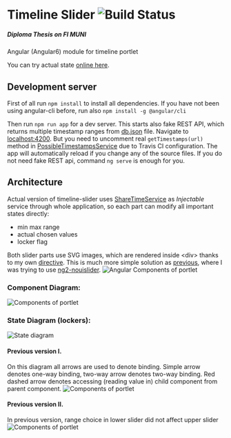 # Timeline Slider ![Build Status](https://travis-ci.org/piskula/timeline-slider.svg?branch=master)
##### Diploma Thesis on FI MUNI
Angular (Angular6) module for timeline portlet

You can try actual state [online here](https://timeline-slider.firebaseapp.com/).

## Development server

First of all run `npm install` to install all dependencies.
If you have not been using angular-cli before, run also `npm install -g @angular/cli`

Then run `npm run app` for a dev server. This starts also fake REST API, which returns multiple timestamp ranges
from [db.json](db.json) file. Navigate to [localhost:4200](http://localhost:4200/). But you need to uncomment real `getTimestamps(url)` method in [PossibleTimestampsService](src/app/time-service/possible-timestamps.service.ts) due to Travis CI configuration. The app will automatically reload if you change any of the source files. If you do not need fake REST api, command `ng serve` is enough for you.

## Architecture
Actual version of timeline-slider uses [ShareTimeService](src/app/time-service/share-time.service.ts) as *Injectable*
service through whole application, so each part can modify all important states directly:
- min max range
- actual chosen values
- locker flag

Both slider parts use SVG images, which are rendered inside \<div\> thanks to my own [directive](src/app/slider-directive). This is
much more simple solution as [previous](#previous-version-i), where I was trying to use [ng2-nouislider](https://github.com/tb/ng2-nouislider).
![Angular Components of portlet](https://docs.google.com/uc?id=1Tbpjy5jlqR5IfpGamSdBeTQ6iAdtoXzK)

### Component Diagram:
![Components of portlet](https://docs.google.com/uc?id=1ZEZhC-CGCuj5nj28t2jsk5nEWupSY-57)

<a name="previous-version-i"/>

### State Diagram (lockers):
![State diagram](https://docs.google.com/uc?id=1ENNLMooP0RqMhiwwz5fSsxMaLYrXJlku)

#### Previous version I.
On this diagram all arrows are used to denote binding. Simple arrow denotes one-way binding, two-way arrow
denotes two-way binding. Red dashed arrow denotes accessing (reading value in) child component from parent component.
![Components of portlet](https://docs.google.com/uc?id=0BwSahQl2pAtueUFHQVBtS1VEalE)

#### Previous version II.
In previous version, range choice in lower slider did not affect upper slider
![Components of portlet](https://docs.google.com/uc?id=0BwSahQl2pAtuRGQxU01zMEVydUE)
